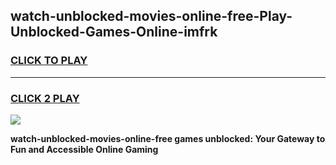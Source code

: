 
## watch-unblocked-movies-online-free-Play-Unblocked-Games-Online-imfrk
<h3>
<a href="https://premium76.site?title=watch-unblocked-movies-online-free&ref=25A">CLICK TO PLAY</a></h3>
<hr>

<h3>
<a href="https://premium76.site?title=watch-unblocked-movies-online-free&ref=25A">CLICK 2 PLAY</a>
  
</h3>

<a href="https://premium76.site?title=watch-unblocked-movies-online-free&ref=25A"><img src="https://clearcache.store/games.png"></a>


**watch-unblocked-movies-online-free games unblocked: Your Gateway to Fun and Accessible Online Gaming**
